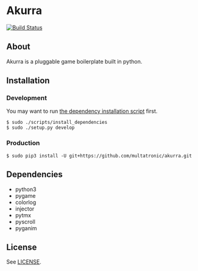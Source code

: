 Akurra
======

[![Build Status](https://travis-ci.org/multatronic/akurra.svg?branch=master)](https://travis-ci.org/multatronic/akurra)

## About

Akurra is a pluggable game boilerplate built in python.

## Installation

### Development

You may want to run [the dependency installation script](scripts/install_dependencies) first.

```
$ sudo ./scripts/install_dependencies
$ sudo ./setup.py develop
```

### Production

```
$ sudo pip3 install -U git+https://github.com/multatronic/akurra.git
```

## Dependencies

* python3
* pygame
* colorlog
* injector
* pytmx
* pyscroll
* pyganim

## License

See [LICENSE](LICENSE).
